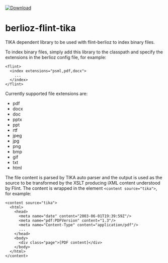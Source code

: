 [ ![Download](https://api.bintray.com/packages/pageseeder/maven/flint/images/download.svg) ](https://bintray.com/pageseeder/maven/flint/_latestVersion)

# berlioz-flint-tika

TIKA dependent library to be used with flint-berlioz to index binary files.

To index binary files, simply add this library to the classpath and specify the extensions in the berlioz config file, for example:
```
<flint>
  <index extensions="psml,pdf,docx">
    ...
  </index>
</flint>
```

Currently supported file extensions are:
  - pdf
  - docx
  - doc
  - pptx
  - ppt
  - rtf
  - jpeg
  - jpg
  - png
  - bmp
  - gif
  - txt
  - html 

The file content is parsed by TIKA auto parser and the output is used as
the source to be transformed by the XSLT producing iXML content understood by Flint.
The content is wrapped in the element `<content source="tika">`, for example:

```
<content source="tika">
  <html>
    <head>
      <meta name="date" content="2003-06-01T19:39:59Z"/>
      <meta name="pdf:PDFVersion" content="1.3"/>
      <meta name="Content-Type" content="application/pdf"/>
      ...
    </head>
    <body>
      <div class="page">[PDF content]</div>
    </body>
  </html>
</content>
```
